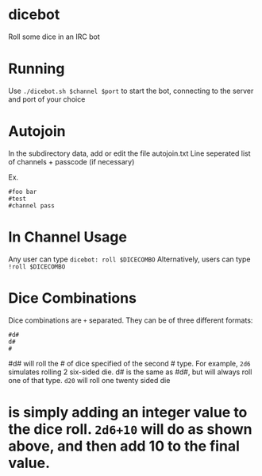 # dicebot
Roll some dice in an IRC bot

# Running

Use `./dicebot.sh $channel $port` to start the bot, connecting to the server and port of your choice

# Autojoin

In the subdirectory data, add or edit the file autojoin.txt
Line seperated list of channels + passcode (if necessary)

Ex.
```
#foo bar
#test
#channel pass
```

# In Channel Usage

Any user can type `dicebot: roll $DICECOMBO`
Alternatively, users can type `!roll $DICECOMBO`

# Dice Combinations
Dice combinations are `+` separated. They can be of three different formats:
```
#d#
d#
#
```
#d# will roll the # of dice specified of the second # type. For example, `2d6` simulates rolling 2 six-sided die.
d# is the same as #d#, but will always roll one of that type. `d20` will roll one twenty sided die
# is simply adding an integer value to the dice roll. `2d6+10` will do as shown above, and then add 10 to the final value.
